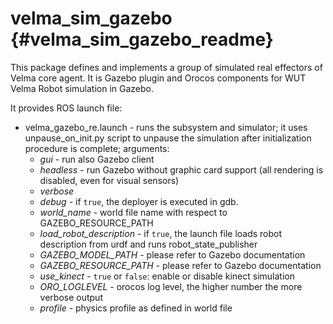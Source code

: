 # velma_sim_gazebo {#velma_sim_gazebo_readme}
This package defines and implements a group of simulated real effectors of Velma core agent.
It is Gazebo plugin and Orocos components for WUT Velma Robot simulation in Gazebo.

It provides ROS launch file:
 * velma_gazebo_re.launch - runs the subsystem and simulator; it uses unpause_on_init.py script to unpause
the simulation after initialization procedure is complete; arguments:
   * *gui* - run also Gazebo client
   * *headless* - run Gazebo without graphic card support (all rendering is disabled, even for visual sensors)
   * *verbose*
   * *debug* - if `true`, the deployer is executed in gdb.
   * *world_name* - world file name with respect to GAZEBO_RESOURCE_PATH
   * *load_robot_description* - if `true`, the launch file loads robot description from urdf and runs robot_state_publisher
   * *GAZEBO_MODEL_PATH* - please refer to Gazebo documentation
   * *GAZEBO_RESOURCE_PATH* - please refer to Gazebo documentation
   * *use_kinect* - `true` or `false`: enable or disable kinect simulation
   * *ORO_LOGLEVEL* - orocos log level, the higher number the more verbose output
   * *profile* - physics profile as defined in world file


